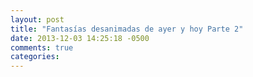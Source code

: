 ```yaml
---
layout: post
title: "Fantasías desanimadas de ayer y hoy Parte 2"
date: 2013-12-03 14:25:18 -0500
comments: true
categories: 
---
```

